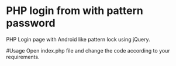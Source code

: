 # PHP login from with pattern password
PHP Login page with Android like pattern lock using jQuery.

#Usage
Open index.php file and change the code according to your requirements.

